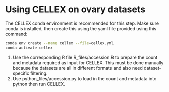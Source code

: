 # Using CELLEX on ovary datasets
The CELLEX conda environment is recommended for this step. Make sure conda is installed, then create this using the yaml file provided using this command:
``` bash
conda env create --name cellex --file=cellex.yml
conda activate cellex
```
1. Use the corresponding R file R_files/accession.R to prepare the count and metadata required as input for CELLEX. 
This must be done manually because the datasets are all in different formats and also need dataset-specific filtering.
2. Use python_files/accession.py to load in the count and metadata into python then run CELLEX.

